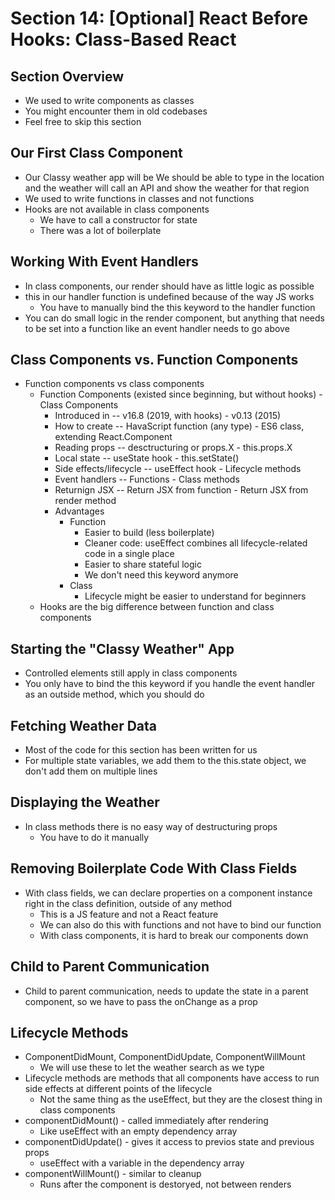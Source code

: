 # Section 14: [Optional] React Before Hooks: Class-Based React

## Section Overview
- We used to write components as classes 
- You might encounter them in old codebases 
- Feel free to skip this section 

## Our First Class Component
- Our Classy weather app will be We should be able to type in the location and the weather will call an API and show the weather for that region 
- We used to write functions in classes and not functions 
- Hooks are not available in class components 
  - We have to call a constructor for state 
  - There was a lot of boilerplate 

## Working With Event Handlers
- In class components, our render should have as little logic as possible 
- this in our handler function is undefined because of the way JS works 
  - You have to manually bind the this keyword to the handler function 
- You can do small logic in the render component, but anything that needs to be set into a function like an event handler needs to go above 

## Class Components vs. Function Components
- Function components vs class components 
  - Function Components (existed since beginning, but without hooks) - Class Components 
    - Introduced in -- v16.8 (2019, with hooks) - v0.13 (2015)
    - How to create -- HavaScript function (any type) - ES6 class, extending React.Component 
    - Reading props -- desctructuring or props.X - this.props.X
    - Local state -- useState hook - this.setState() 
    - Side effects/lifecycle -- useEffect hook - Lifecycle methods 
    - Event handlers -- Functions - Class methods 
    - Returnign JSX -- Return JSX from function - Return JSX from render method 
    - Advantages 
      - Function 
        - Easier to build (less boilerplate)
        - Cleaner code: useEffect combines all lifecycle-related code in a single place 
        - Easier to share stateful logic 
        - We don't need this keyword anymore 
      - Class 
        - Lifecycle might be easier to understand for beginners 
  - Hooks are the big difference between function and class components 

## Starting the "Classy Weather" App
- Controlled elements still apply in class components 
- You only have to bind the this keyword if you handle the event handler as an outside method, which you should do 

## Fetching Weather Data
- Most of the code for this section has been written for us 
- For multiple state variables, we add them to the this.state object, we don't add them on multiple lines 

## Displaying the Weather
- In class methods there is no easy way of destructuring props 
  - You have to do it manually 

## Removing Boilerplate Code With Class Fields
- With class fields, we can declare properties on a component instance right in the class definition, outside of any method
  - This is a JS feature and not a React feature 
  - We can also do this with functions and not have to bind our function 
  - With class components, it is hard to break our components down 

## Child to Parent Communication
- Child to parent communication, needs to update the state in a parent component, so we have to pass the onChange as a prop 

## Lifecycle Methods
- ComponentDidMount, ComponentDidUpdate, ComponentWillMount 
  - We will use these to let the weather search as we type 
- Lifecycle methods are methods that all components have access to run side effects at different points of the lifecycle 
  - Not the same thing as the useEffect, but they are the closest thing in class components 
- componentDidMount() - called immediately after rendering 
  - Like useEffect with an empty dependency array 
- componentDidUpdate() - gives it access to previos state and previous props 
  - useEffect with a variable in the dependency array 
- componentWillMount() - similar to cleanup 
  - Runs after the component is destoryed, not between renders